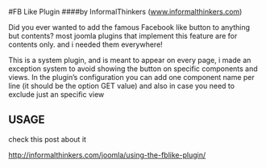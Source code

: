 #FB Like Plugin
####by InformalThinkers (www.informalthinkers.com)



Did you ever wanted to add the famous Facebook like button to anything but contents? 
most joomla plugins that implement this feature are for contents only. and i needed 
them everywhere!

This is a system plugin, and is meant to appear on every page, i made an exception 
system to avoid showing the button on specific components and views. In the plugin’s 
configuration you can add one component name per line (it should be the option GET 
value) and also in case you need to exclude just an specific view



## USAGE

check this post about it 

http://informalthinkers.com/joomla/using-the-fblike-plugin/

